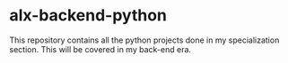 # alx-backend-python

This repository contains all the python projects done in my specialization section. This will be covered in my back-end era.

